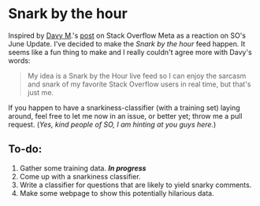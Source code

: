 # Snark by the hour
Inspired by [Davy M](https://meta.stackoverflow.com/users/7795130/davy-m).'s [post](https://meta.stackoverflow.com/questions/369938/now-that-we-can-detect-snark-what-are-we-planning-to-do-with-it) on Stack Overflow Meta as a reaction on SO's June Update. I've decided to make the _Snark by the hour_ feed happen.
It seems like a fun thing to make and I really couldn't agree more with Davy's words:
> My idea is a Snark by the Hour live feed so I can enjoy the sarcasm and snark of my favorite Stack Overflow users in real time, but that's just me.

If you happen to have a snarkiness-classifier (with a training set) laying around, feel free to let me now in an issue, or better yet; throw me a pull request. (_Yes, kind people of SO, I am hinting at you guys here._)

## To-do:
1. Gather some training data. **_In progress_**
2. Come up with a snarkiness classifier.
3. Write a classifier for questions that are likely to yield snarky comments.
4. Make some webpage to show this potentially hilarious data.
